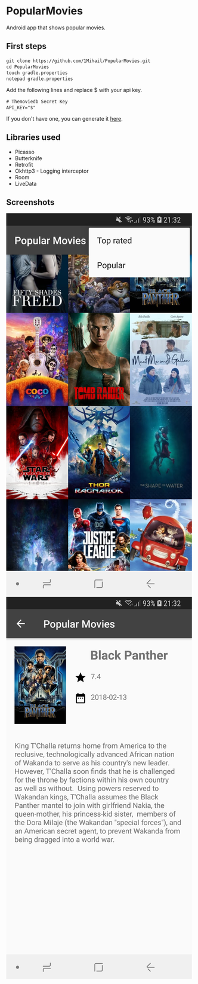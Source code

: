 # PopularMovies
Android app that shows popular movies.

## First steps
```
git clone https://github.com/1Mihail/PopularMovies.git
cd PopularMovies
touch gradle.properties
notepad gradle.properties
```
Add the following lines and replace $ with your api key.
```
# Themoviedb Secret Key
API_KEY="$"
```
If you don't have one, you can generate it [here](https://www.themoviedb.org/settings/api).

## Libraries used
* Picasso
* Butterknife
* Retrofit
* Okhttp3 - Logging interceptor
* Room
* LiveData

## Screenshots
![MainActivity](https://raw.githubusercontent.com/1Mihail/PopularMovies/master/Screenshots/Screenshot1.jpg)
![MovieActivity](https://github.com/1Mihail/PopularMovies/blob/master/Screenshots/Screenshot2.jpg)
